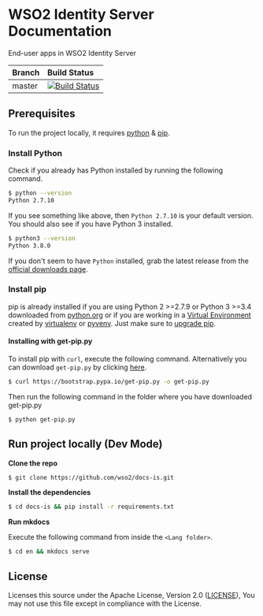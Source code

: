 # WSO2 Identity Server Documentation

End-user apps in WSO2 Identity Server

|  Branch | Build Status |
| :------------ |:------------- 
| master      | [![Build Status](https://wso2.org/jenkins/view/Dashboard/job/docs/job/docs-is/badge/icon)](https://wso2.org/jenkins/view/Dashboard/job/docs/job/docs-is/) |

## Prerequisites

To run the project locally, it requires [python](https://www.python.org/downloads/) & [pip](https://pypi.org/project/pip/).

### Install Python

Check if you already has Python installed by running the following command.

```bash
$ python --version
Python 2.7.10
```

If you see something like above, then `Python 2.7.10` is your default version.
You should also see if you have Python 3 installed. 

```bash
$ python3 --version
Python 3.8.0
```

If you don't seem to have `Python` installed, grab the latest release from the [official downloads page](https://www.python.org/downloads/).

### Install pip

pip is already installed if you are using Python 2 >=2.7.9 or Python 3 >=3.4 downloaded from [python.org](https://www.python.org/) or if you are working in a [Virtual Environment](https://packaging.python.org/tutorials/installing-packages/#creating-and-using-virtual-environments) created by [virtualenv](https://packaging.python.org/key_projects/#virtualenv) or [pyvenv](https://packaging.python.org/key_projects/#venv). Just make sure to [upgrade pip](https://pip.pypa.io/en/stable/installing/#upgrading-pip).

#### Installing with get-pip.py

To install pip with `curl`, execute the following command. Alternatively you can download `get-pip.py` by clicking [here](https://bootstrap.pypa.io/get-pip.py). 

```bash
$ curl https://bootstrap.pypa.io/get-pip.py -o get-pip.py
```

Then run the following command in the folder where you have downloaded get-pip.py

```bash
$ python get-pip.py
```

## Run project locally (Dev Mode)

**Clone the repo**

```bash
$ git clone https://github.com/wso2/docs-is.git
```

**Install the dependencies**

```bash
$ cd docs-is && pip install -r requirements.txt
```

**Run mkdocs**

Execute the following command from inside the `<Lang folder>`.

```bash
$ cd en && mkdocs serve
```

## License

Licenses this source under the Apache License, Version 2.0 ([LICENSE](LICENSE)), You may not use this file except in compliance with the License.
